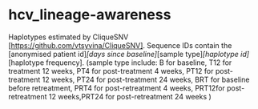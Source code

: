 # hcv_lineage-awareness

Haplotypes estimated by CliqueSNV [https://github.com/vtsyvina/CliqueSNV].
Sequence IDs contain the [anonymised patient id]_[days since baseline]_[sample type]_[haplotype id]_[haplotype frequency].
(sample type include: B for baseline, T12 for treatment 12 weeks, PT4 for post-treatment 4 weeks, PT12 for post-treatment 12 weeks, PT24 for post-treatment 24 weeks, BRT for baseline before retreatment, PRT4 for post-retreatment 4 weeks, PRT12for post-retreatment 12 weeks,PRT24 for post-retreatment 24 weeks )
